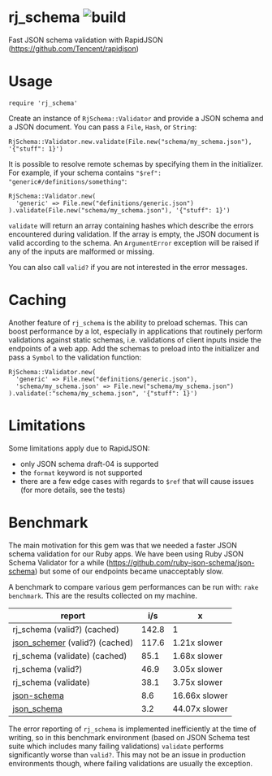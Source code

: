 # rj_schema ![build](https://travis-ci.org/foxtacles/rj_schema.svg?branch=master)
Fast JSON schema validation with RapidJSON (https://github.com/Tencent/rapidjson)
# Usage
```
require 'rj_schema'
```
Create an instance of `RjSchema::Validator` and provide a JSON schema and a JSON document. You can pass a `File`, `Hash`, or `String`:
```
RjSchema::Validator.new.validate(File.new("schema/my_schema.json"), '{"stuff": 1}')
```
It is possible to resolve remote schemas by specifying them in the initializer. For example, if your schema contains `"$ref": "generic#/definitions/something"`:
```
RjSchema::Validator.new(
  'generic' => File.new("definitions/generic.json")
).validate(File.new("schema/my_schema.json"), '{"stuff": 1}')
```
`validate` will return an array containing hashes which describe the errors encountered during validation. If the array is empty, the JSON document is valid according to the schema.
An `ArgumentError` exception will be raised if any of the inputs are malformed or missing.

You can also call `valid?` if you are not interested in the error messages.
# Caching
Another feature of `rj_schema` is the ability to preload schemas. This can boost performance by a lot, especially in applications that routinely perform validations against static schemas, i.e. validations of client inputs inside the endpoints of a web app. Add the schemas to preload into the initializer and pass a `Symbol` to the validation function:
```
RjSchema::Validator.new(
  'generic' => File.new("definitions/generic.json"),
  'schema/my_schema.json' => File.new("schema/my_schema.json")
).validate(:"schema/my_schema.json", '{"stuff": 1}')
```
# Limitations

Some limitations apply due to RapidJSON:

- only JSON schema draft-04 is supported
- the `format` keyword is not supported
- there are a few edge cases with regards to `$ref` that will cause issues (for more details, see the tests)
# Benchmark
The main motivation for this gem was that we needed a faster JSON schema validation for our Ruby apps. We have been using Ruby JSON Schema Validator for a while (https://github.com/ruby-json-schema/json-schema) but some of our endpoints became unacceptably slow.

A benchmark to compare various gem performances can be run with: `rake benchmark`. This are the results collected on my machine.

report | i/s | x
--- | --- | ---
rj_schema (valid?) (cached) | 142.8 | 1
[json_schemer](https://github.com/davishmcclurg/json_schemer) (valid?) (cached) | 117.6 | 1.21x slower
rj_schema (validate) (cached) | 85.1 | 1.68x slower
rj_schema (valid?) | 46.9 | 3.05x slower
rj_schema (validate) | 38.1 | 3.75x slower
[json-schema](https://github.com/ruby-json-schema/json-schema) | 8.6 | 16.66x slower
[json_schema](https://github.com/brandur/json_schema) | 3.2 | 44.07x slower

The error reporting of `rj_schema` is implemented inefficiently at the time of writing, so in this benchmark environment (based on JSON Schema test suite which includes many failing validations) `validate` performs significantly worse than `valid?`. This may not be an issue in production environments though, where failing validations are usually the exception.
